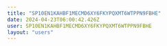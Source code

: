 ```yaml
---
title: "SP10EN1KAHBF1MECMD6XY6FKYPQXMT6WTPPN9FBHE"
date: 2024-04-23T06:00:42.426Z
user: SP10EN1KAHBF1MECMD6XY6FKYPQXMT6WTPPN9FBHE
layout: "users"
---
```

    